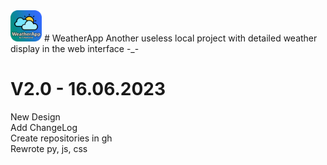 <img src="./ui/lib/ic/appicon_2.png" width="50px" height="50px" alt="error" title="icon-project">
# WeatherApp
Another useless local project with detailed weather display in the web interface -_-

# V2.0 - 16.06.2023
New Design <br>
Add ChangeLog <br>
Create repositories in gh <br>
Rewrote py, js, css
